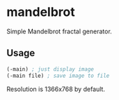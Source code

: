 # mandelbrot

Simple Mandelbrot fractal generator.

## Usage

```clojure
(-main) ; just display image
(-main file) ; save image to file
```

Resolution is 1366x768 by default.
